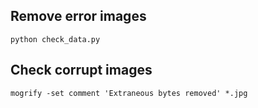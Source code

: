 ## Remove error images
```console
python check_data.py
```

## Check corrupt images

```console
mogrify -set comment 'Extraneous bytes removed' *.jpg
```
